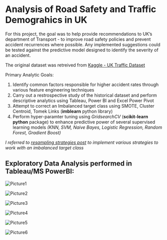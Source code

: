 # Analysis of Road Safety and Traffic Demograhics in UK

For this project, the goal was to help provide recommendations to UK’s department of Transport - to improve road safety policies and prevent accident recurrences where possible. Any implemented suggestions could be tested against the predictive model designed to identify the severity of an accident. 

The original dataset was retreived from [Kaggle - UK Traffic Dataset](https://www.kaggle.com/tsiaras/uk-road-safety-accidents-and-vehicles#Accident_Information.csv) 

Primary Analytic Goals: 
1. Identify common factors responsible for higher accident rates through various feature engineering techniques
2. Carry out a restrospective study of the historical dataset and perform descriptive analytics using Tableau, Power BI and Excel Power Pivot
3. Attempt to correct an Imbalanced target class using SMOTE, Cluster Centroid, Tomek Links (**imblearn** python library)
4. Perform hyper-paramter tuning using *GridsearchCV* (**scikit-learn python** package) to enhance predictive power of several supervised learning models *(KNN, SVM, Naive Bayes, Logistic Regression, Random Forest, Gradient Boost)*

*I referred to [resampling strategies post](https://www.kaggle.com/rafjaa/resampling-strategies-for-imbalanced-datasets) to implement various strategies to work with an imbalanced target class*

## Exploratory Data Analysis performed in Tableau/MS PowerBI:
![Picture1](https://user-images.githubusercontent.com/15803839/64131244-6469fe80-cd95-11e9-96da-4b3ea0a98278.png)

![Picture2](https://user-images.githubusercontent.com/15803839/64131246-6764ef00-cd95-11e9-96a6-d323171a5bcc.png)

![Picture3](https://user-images.githubusercontent.com/15803839/64131248-6a5fdf80-cd95-11e9-8194-0d01354566f9.png)

![Picture4](https://user-images.githubusercontent.com/15803839/64131249-6df36680-cd95-11e9-9d70-9815beead301.png)

![Picture5](https://user-images.githubusercontent.com/15803839/64131250-70ee5700-cd95-11e9-9c6f-912f40feefc7.png)

![Picture6](https://user-images.githubusercontent.com/15803839/64131254-75b30b00-cd95-11e9-9187-b3c02627dfcd.png)
